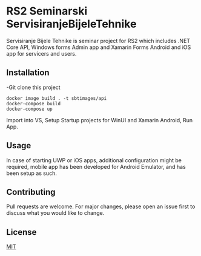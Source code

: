 # RS2 Seminarski ServisiranjeBijeleTehnike

Servisiranje Bijele Tehnike is seminar project for RS2 which includes .NET Core API, Windows forms Admin app and Xamarin Forms Android and iOS app for servicers and users.

## Installation

-Git clone this project
```
docker image build . -t sbtimages/api
docker-compose build
docker-compose up
```
Import into VS, Setup Startup projects for WinUI and Xamarin Android, Run App.

## Usage
In case of starting UWP or iOS apps, additional configuration might be required, mobile app has been developed for Android Emulator, and has been setup as such.

## Contributing
Pull requests are welcome. For major changes, please open an issue first to discuss what you would like to change.

## License
[MIT](https://choosealicense.com/licenses/mit/)